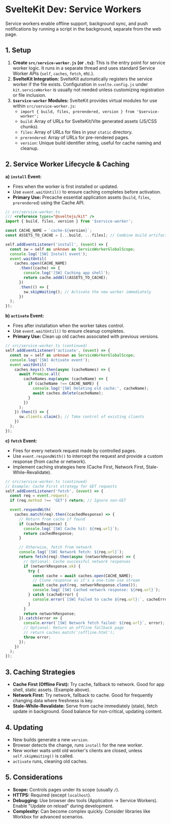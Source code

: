 # SvelteKit Dev: Service Workers

Service workers enable offline support, background sync, and push notifications by running a script in the background, separate from the web page.

## 1. Setup

1.  **Create `src/service-worker.js` (or `.ts`):** This is the entry point for service worker logic. It runs in a separate thread and uses standard Service Worker APIs (`self`, `caches`, `fetch`, etc.).
2.  **SvelteKit Integration:** SvelteKit automatically registers the service worker if the file exists. Configuration in `svelte.config.js` under `kit.serviceWorker` is usually not needed unless customizing registration or file inclusion.
3.  **`$service-worker` Modules:** SvelteKit provides virtual modules for use within `src/service-worker.js`:
    *   `import { build, files, prerendered, version } from '$service-worker';`
    *   `build`: Array of URLs for SvelteKit/Vite generated assets (JS/CSS chunks).
    *   `files`: Array of URLs for files in your `static` directory.
    *   `prerendered`: Array of URLs for pre-rendered pages.
    *   `version`: Unique build identifier string, useful for cache naming and cleanup.

## 2. Service Worker Lifecycle & Caching

**a) `install` Event:**

*   Fires when the worker is first installed or updated.
*   Use `event.waitUntil()` to ensure caching completes before activation.
*   **Primary Use:** Precache essential application assets (`build`, `files`, `prerendered`) using the Cache API.

```typescript
// src/service-worker.ts
/// <reference types="@sveltejs/kit" />
import { build, files, version } from '$service-worker';

const CACHE_NAME = `cache-${version}`;
const ASSETS_TO_CACHE = [...build, ...files]; // Combine build artifacts and static files

self.addEventListener('install', (event) => {
  const sw = self as unknown as ServiceWorkerGlobalScope;
  console.log('[SW] Install event');
  event.waitUntil(
    caches.open(CACHE_NAME)
      .then((cache) => {
        console.log('[SW] Caching app shell');
        return cache.addAll(ASSETS_TO_CACHE);
      })
      .then(() => {
        sw.skipWaiting(); // Activate the new worker immediately
      })
  );
});
```

**b) `activate` Event:**

*   Fires after installation when the worker takes control.
*   Use `event.waitUntil()` to ensure cleanup completes.
*   **Primary Use:** Clean up old caches associated with previous versions.

```typescript
// src/service-worker.ts (continued)
self.addEventListener('activate', (event) => {
  const sw = self as unknown as ServiceWorkerGlobalScope;
  console.log('[SW] Activate event');
  event.waitUntil(
    caches.keys().then(async (cacheNames) => {
      await Promise.all(
        cacheNames.map(async (cacheName) => {
          if (cacheName !== CACHE_NAME) {
            console.log('[SW] Deleting old cache:', cacheName);
            await caches.delete(cacheName);
          }
        })
      );
    }).then(() => {
      sw.clients.claim(); // Take control of existing clients
    })
  );
});
```

**c) `fetch` Event:**

*   Fires for every network request made by controlled pages.
*   Use `event.respondWith()` to intercept the request and provide a custom response (from cache or network).
*   Implement caching strategies here (Cache First, Network First, Stale-While-Revalidate).

```typescript
// src/service-worker.ts (continued)
// Example: Cache First strategy for GET requests
self.addEventListener('fetch', (event) => {
  const req = event.request;
  if (req.method !== 'GET') return; // Ignore non-GET

  event.respondWith(
    caches.match(req).then((cachedResponse) => {
      // Return from cache if found
      if (cachedResponse) {
        console.log(`[SW] Cache hit: ${req.url}`);
        return cachedResponse;
      }

      // Otherwise, fetch from network
      console.log(`[SW] Network fetch: ${req.url}`);
      return fetch(req).then(async (networkResponse) => {
        // Optional: Cache successful network responses
        if (networkResponse.ok) {
          try {
            const cache = await caches.open(CACHE_NAME);
            // Clone response as it's a one-time use stream
            await cache.put(req, networkResponse.clone());
            console.log(`[SW] Cached network response: ${req.url}`);
          } catch (cacheError) {
            console.error(`[SW] Failed to cache ${req.url}:`, cacheError);
          }
        }
        return networkResponse;
      }).catch(error => {
        console.error(`[SW] Network fetch failed: ${req.url}`, error);
        // Optional: Return an offline fallback page
        // return caches.match('/offline.html');
        throw error;
      });
    })
  );
});
```

## 3. Caching Strategies

*   **Cache First (Offline First):** Try cache, fallback to network. Good for app shell, static assets. (Example above).
*   **Network First:** Try network, fallback to cache. Good for frequently changing data where freshness is key.
*   **Stale-While-Revalidate:** Serve from cache immediately (stale), fetch update in background. Good balance for non-critical, updating content.

## 4. Updating

*   New builds generate a new `version`.
*   Browser detects the change, runs `install` for the new worker.
*   New worker waits until old worker's clients are closed, unless `self.skipWaiting()` is called.
*   `activate` runs, cleaning old caches.

## 5. Considerations

*   **Scope:** Controls pages under its scope (usually `/`).
*   **HTTPS:** Required (except `localhost`).
*   **Debugging:** Use browser dev tools (Application -> Service Workers). Enable "Update on reload" during development.
*   **Complexity:** Can become complex quickly. Consider libraries like Workbox for advanced scenarios.